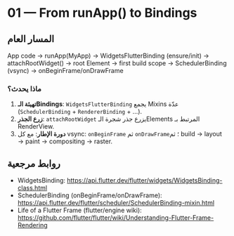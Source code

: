 # 01 — From runApp() to Bindings

## المسار العام
App code → runApp(MyApp) → WidgetsFlutterBinding (ensure/init)
→ attachRootWidget() → root Element → first build scope
→ SchedulerBinding (vsync) → onBeginFrame/onDrawFrame

### ماذا يحدث؟
1) **تهيئة الـBindings**: `WidgetsFlutterBinding` يجمع Mixins عدّة (`SchedulerBinding` + `RendererBinding` + …).
2) **زرع الجذر**: `attachRootWidget` يزرع جذر شجرة الـElements المرتبط بـ RenderView.
3) **دورة الإطار**: مع كل vsync: `onBeginFrame` ثم `onDrawFrame`؛ ثم build → layout → paint → compositing → raster.

## روابط مرجعية
- WidgetsBinding: https://api.flutter.dev/flutter/widgets/WidgetsBinding-class.html
- SchedulerBinding (onBeginFrame/onDrawFrame): https://api.flutter.dev/flutter/scheduler/SchedulerBinding-mixin.html
- Life of a Flutter Frame (flutter/engine wiki): https://github.com/flutter/flutter/wiki/Understanding-Flutter-Frame-Rendering
